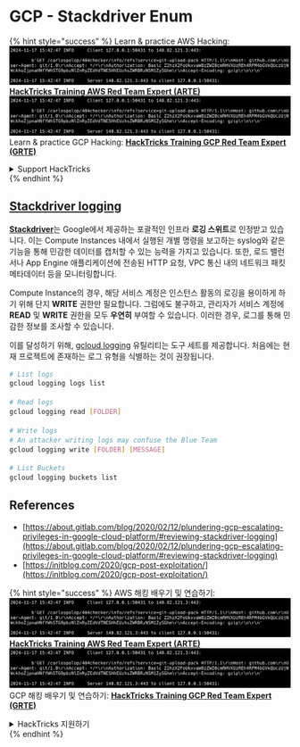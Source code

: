 # GCP - Stackdriver Enum

{% hint style="success" %}
Learn & practice AWS Hacking:<img src="../../../.gitbook/assets/image (1).png" alt="" data-size="line">[**HackTricks Training AWS Red Team Expert (ARTE)**](https://training.hacktricks.xyz/courses/arte)<img src="../../../.gitbook/assets/image (1).png" alt="" data-size="line">\
Learn & practice GCP Hacking: <img src="../../../.gitbook/assets/image (2).png" alt="" data-size="line">[**HackTricks Training GCP Red Team Expert (GRTE)**<img src="../../../.gitbook/assets/image (2).png" alt="" data-size="line">](https://training.hacktricks.xyz/courses/grte)

<details>

<summary>Support HackTricks</summary>

* Check the [**subscription plans**](https://github.com/sponsors/carlospolop)!
* **Join the** 💬 [**Discord group**](https://discord.gg/hRep4RUj7f) or the [**telegram group**](https://t.me/peass) or **follow** us on **Twitter** 🐦 [**@hacktricks\_live**](https://twitter.com/hacktricks\_live)**.**
* **Share hacking tricks by submitting PRs to the** [**HackTricks**](https://github.com/carlospolop/hacktricks) and [**HackTricks Cloud**](https://github.com/carlospolop/hacktricks-cloud) github repos.

</details>
{% endhint %}

## [Stackdriver logging](https://cloud.google.com/sdk/gcloud/reference/logging/)

[**Stackdriver**](https://cloud.google.com/stackdriver/)는 Google에서 제공하는 포괄적인 인프라 **로깅 스위트**로 인정받고 있습니다. 이는 Compute Instances 내에서 실행된 개별 명령을 보고하는 syslog와 같은 기능을 통해 민감한 데이터를 캡처할 수 있는 능력을 가지고 있습니다. 또한, 로드 밸런서나 App Engine 애플리케이션에 전송된 HTTP 요청, VPC 통신 내의 네트워크 패킷 메타데이터 등을 모니터링합니다.

Compute Instance의 경우, 해당 서비스 계정은 인스턴스 활동의 로깅을 용이하게 하기 위해 단지 **WRITE** 권한만 필요합니다. 그럼에도 불구하고, 관리자가 서비스 계정에 **READ** 및 **WRITE** 권한을 모두 **우연히** 부여할 수 있습니다. 이러한 경우, 로그를 통해 민감한 정보를 조사할 수 있습니다.

이를 달성하기 위해, [gcloud logging](https://cloud.google.com/sdk/gcloud/reference/logging/) 유틸리티는 도구 세트를 제공합니다. 처음에는 현재 프로젝트에 존재하는 로그 유형을 식별하는 것이 권장됩니다.
```bash
# List logs
gcloud logging logs list

# Read logs
gcloud logging read [FOLDER]

# Write logs
# An attacker writing logs may confuse the Blue Team
gcloud logging write [FOLDER] [MESSAGE]

# List Buckets
gcloud logging buckets list
```
## References

* [https://about.gitlab.com/blog/2020/02/12/plundering-gcp-escalating-privileges-in-google-cloud-platform/#reviewing-stackdriver-logging](https://about.gitlab.com/blog/2020/02/12/plundering-gcp-escalating-privileges-in-google-cloud-platform/#reviewing-stackdriver-logging)
* [https://initblog.com/2020/gcp-post-exploitation/](https://initblog.com/2020/gcp-post-exploitation/)

{% hint style="success" %}
AWS 해킹 배우기 및 연습하기:<img src="../../../.gitbook/assets/image (1).png" alt="" data-size="line">[**HackTricks Training AWS Red Team Expert (ARTE)**](https://training.hacktricks.xyz/courses/arte)<img src="../../../.gitbook/assets/image (1).png" alt="" data-size="line">\
GCP 해킹 배우기 및 연습하기: <img src="../../../.gitbook/assets/image (2).png" alt="" data-size="line">[**HackTricks Training GCP Red Team Expert (GRTE)**<img src="../../../.gitbook/assets/image (2).png" alt="" data-size="line">](https://training.hacktricks.xyz/courses/grte)

<details>

<summary>HackTricks 지원하기</summary>

* [**구독 계획**](https://github.com/sponsors/carlospolop) 확인하기!
* **💬 [**Discord 그룹**](https://discord.gg/hRep4RUj7f) 또는 [**텔레그램 그룹**](https://t.me/peass)에 참여하거나 **Twitter** 🐦 [**@hacktricks\_live**](https://twitter.com/hacktricks\_live)**를 팔로우하세요.**
* **[**HackTricks**](https://github.com/carlospolop/hacktricks) 및 [**HackTricks Cloud**](https://github.com/carlospolop/hacktricks-cloud) github 리포지토리에 PR을 제출하여 해킹 팁을 공유하세요.**

</details>
{% endhint %}
